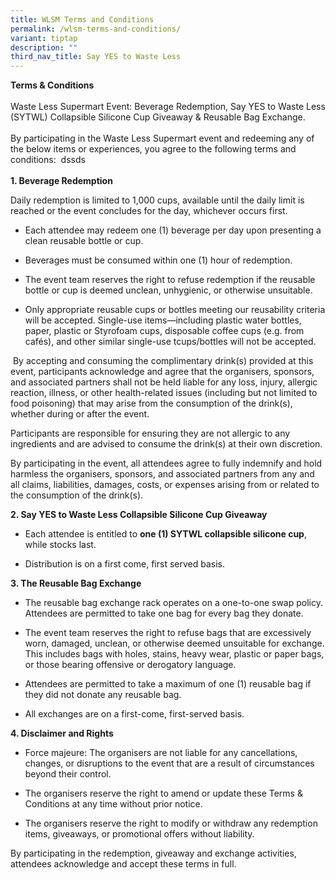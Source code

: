```yaml
---
title: WLSM Terms and Conditions
permalink: /wlsm-terms-and-conditions/
variant: tiptap
description: ""
third_nav_title: Say YES to Waste Less
---
```

<p><strong>Terms &amp; Conditions&nbsp;</strong>&nbsp;
<br>
<br>Waste Less Supermart Event: Beverage Redemption, Say YES to Waste Less
(SYTWL) Collapsible Silicone Cup Giveaway &amp; Reusable Bag Exchange.
<br>
<br>By participating in the Waste Less Supermart event and redeeming any of
the below items or experiences, you agree to the following terms and conditions:&nbsp;
dssds
<br>
<br><strong>1. Beverage Redemption&nbsp;</strong>
</p>
<p>Daily redemption is limited to 1,000 cups, available until the daily limit
is reached or the event concludes for the day, whichever occurs first.&nbsp;</p>
<ul data-tight="true" class="tight">
<li>
<p>Each attendee may redeem one (1) beverage per day upon presenting a clean
reusable bottle or cup.&nbsp;</p>
</li>
<li>
<p>Beverages must be consumed within one (1) hour of redemption.&nbsp;</p>
</li>
<li>
<p>The event team reserves the right to refuse redemption if the reusable
bottle or cup is deemed unclean, unhygienic, or otherwise unsuitable.&nbsp;</p>
</li>
<li>
<p>Only appropriate reusable cups or bottles meeting our reusability criteria
will be accepted. Single-use items—including plastic water bottles, paper,
plastic or Styrofoam cups, disposable coffee cups (e.g. from cafés), and
other similar single-use tcups/bottles will not be accepted.&nbsp;</p>
</li>
</ul>
<p>&nbsp;By accepting and consuming the complimentary drink(s) provided at
this event, participants acknowledge and agree that the organisers, sponsors,
and associated partners shall not be held liable for any loss, injury,
allergic reaction, illness, or other health-related issues (including but
not limited to food poisoning) that may arise from the consumption of the
drink(s), whether during or after the event.&nbsp;</p>
<p>Participants are responsible for ensuring they are not allergic to any
ingredients and are advised to consume the drink(s) at their own discretion.&nbsp;</p>
<p>By participating in the event, all attendees agree to fully indemnify
and hold harmless the organisers, sponsors, and associated partners from
any and all claims, liabilities, damages, costs, or expenses arising from
or related to the consumption of the drink(s).&nbsp;</p>
<p><strong>2. Say YES to Waste Less Collapsible Silicone Cup Giveaway</strong>&nbsp;</p>
<ul data-tight="true" class="tight">
<li>
<p>Each attendee is entitled to <strong>one (1) SYTWL collapsible silicone cup</strong>,
while stocks last.&nbsp;</p>
</li>
<li>
<p>Distribution is on a first come, first served basis.&nbsp;</p>
</li>
</ul>
<p><strong>3. The Reusable Bag Exchange</strong>&nbsp;</p>
<ul data-tight="true" class="tight">
<li>
<p>The reusable bag exchange rack operates on a one-to-one swap policy. Attendees
are permitted to take one bag for every bag they donate.&nbsp;&nbsp;</p>
</li>
<li>
<p>The event team reserves the right to refuse bags that are excessively
worn, damaged, unclean, or otherwise deemed unsuitable for exchange. This
includes bags with holes, stains, heavy wear, plastic or paper bags, or
those bearing offensive or derogatory language.&nbsp;</p>
</li>
<li>
<p>Attendees are permitted to take a maximum of one (1) reusable bag if they
did not donate any reusable bag.&nbsp;</p>
</li>
<li>
<p>All exchanges are on a first-come, first-served basis.&nbsp;</p>
</li>
</ul>
<p><strong>4. Disclaimer and Rights</strong>&nbsp;</p>
<ul data-tight="true" class="tight">
<li>
<p>Force majeure: The organisers are not liable for any cancellations, changes,
or disruptions to the event that are a result of circumstances beyond their
control.&nbsp;</p>
</li>
<li>
<p>The organisers reserve the right to amend or update these Terms &amp;
Conditions at any time without prior notice.&nbsp;</p>
</li>
<li>
<p>The organisers reserve the right to modify or withdraw any redemption
items, giveaways, or promotional offers without liability.&nbsp;</p>
<p></p>
</li>
</ul>
<p>By participating in the redemption, giveaway and exchange activities,
attendees acknowledge and accept these terms in full.&nbsp;</p>